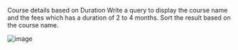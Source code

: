 Course details based on Duration
Write a query to display the course name and the fees which has a duration of 2 to 4 months. Sort the result based on the course name.

![image](https://user-images.githubusercontent.com/103244472/171691426-022d66e1-d02b-408c-b350-e67369db0a87.png)
